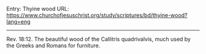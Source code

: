 Entry: Thyine wood
URL: https://www.churchofjesuschrist.org/study/scriptures/bd/thyine-wood?lang=eng

---

Rev. 18:12. The beautiful wood of the Callitris quadrivalvis, much used by the Greeks and Romans for furniture.
